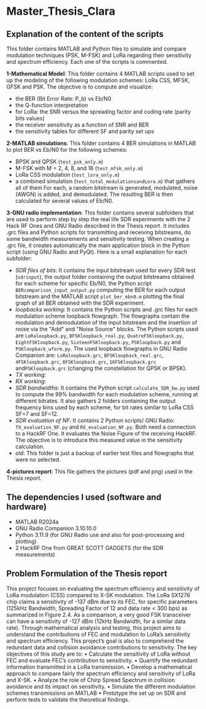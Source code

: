 # Master_Thesis_Clara

## Explanation of the content of the scripts
This folder contains MATLAB and Python files to simulate and compare modulation techniques (PSK, M-FSK) and LoRa regarding their sensitivity and spectrum efficiency. Each one of the scripts is commented.

**1-Mathematical Model**: This folder contains 4 MATLAB scripts used to set up the modeling of the following modulation schemes: LoRa CSS, MFSK, GFSK and PSK. The objective is to compute and visualize:
- the BER (Bit Error Rate: P_b) vs Eb/N0
- the Q-function interpretation
- for LoRa: the SNR versus the spreading factor and coding rate (parity bits values) 
- the receiver sensitivity as a function of SNR and BER
- the sensitivity tables for different SF and parity set ups

**2-MATLAB simulations**: This folder contains 4 BER simulations in MATLAB to plot BER vs Eb/N0 for the following schemes:
- BPSK and QPSK (`test_psk_only.m`)
- M-FSK with M = 2, 4, 8, and 16 (`test_mfsk_only.m`)
- LoRa CSS modulation (`test_lora_only.m`)
- a combined simulation (`test_total_modulationsandLora.m`) that gathers all of them
For each, a random bitstream is generated, modulated, noise (AWGN) is added, and demodulated. The resulting BER is then calculated for several values of Eb/N0.

**3-GNU radio implementation**: This folder contains several subfolders that are used to perform step by step the real life SDR experiments with the 2 Hack RF Ones and GNU Radio described in the Thesis report. It includes .grc files and Python scripts for transmitting and receiving bitstreams, do some bandwidth measurements and sensitivity testing. When creating a .grc file, it creates automatically the main application block in the Python script (using GNU Radio and PyQt). Here is a small explanation for each subfolder:
- *SDR files of bits*: It contains the input bitstream used for every SDR test (`sdrinput`), the output folder containing the output bitstreams obtained for each scheme for specific Eb/N0, the Python script `BERcomparison_input_output.py` computing the BER for each output bitstream and the MATLAB script `plot_ber_ebn0.m` plotting the final graph of all BER obtained with the SDR experiment.
- *loopbacks working*: It contains the Python scripts and .grc files for each modulation scheme loopback flowgraph. The flowgraphs contain the modulation and demodulation of the input bitstream and the insertion of noise via the "Add" and "Noise Source" blocks. The Python scripts used are `LoRaloopback.py`, `BFSKloopback_real.py`, `QuatreFSKloopback.py`, `EightFSKloopback.py`, `SixteenFSKloopback.py`, `PSKloopback.py` and `PSKloopback_wform.py`. The used loopback flowgraphs in GNU Radio Companion are: `LoRaloopback.grc`, `BFSKloopback_real.grc`, `4FSKloopback.grc`, `8FSKloopback.grc`, `16FSKloopback.grc` and`PSKloopback.grc` (changing the constellation for QPSK or BPSK). 
- *TX working*:
- *RX working*:
- *SDR bandwidths*: It contains the Python script `calculate_SDR_bw.py` used to compute the 99% bandwidth for each modulation scheme, running at different bitrates. It also gathers 2 folders containing the output frequency bins used by each scheme, for bit rates similar to LoRa CSS SF=7 and SF=12.
- *SDR evaluation of NF*: It contains 2 Python scripts/ GNU Radio: `TX_evaluation_NF.py` and `RX_evaluation_NF.py`. Both need a connection to a HackRF One. It evaluates the Noise Figure of the receiving HackRF. The objective is to introduce this measured value in the sensitivity calculation.
- *old*: This folder is just a backup of earlier test files  and flowgraphs that were no selected.

**4-pictures report**: This file gathers the pictures (pdf and png) used in the Thesis report.


## The dependencies I used (software and hardware)
- MATLAB R2024a 
- GNU Radio Companion 3.10.10.0 
- Python 3.11.9 (for GNU Radio use and also for post-processing and plotting)
- 2 HackRF One from GREAT SCOTT GADGETS (for the SDR measurements)


## Problem Formulation of the Thesis report
This project focuses on evaluating the spectrum efficiency and sensitivity of LoRa modulation
(CSS) compared to X-SK modulation. The LoRa SX1276 chip claims a sensitivity of -137 dBm
due to its FEC, for specific parameters (125kHz Bandwidth, Spreading Factor of 12 and data rate
< 300 bps) as summarized in Figure 2.4. As a comparison, a very good FSK transceiver can have
a sensitivity of -127 dBm (12kHz Bandwidth, for a similar data rate). Through mathematical
analysis and testing, this project aims to understand the contributions of FEC and modulation
to LoRa’s sensitivity and spectrum efficiency. This project’s goal is also to comprehend the
redundant data and collision avoidance contributions to sensitivity.
The key objectives of this study are to:
• Calculate the sensitivity of LoRa without FEC and evaluate FEC’s contribution to
sensitivity.
• Quantify the redundant information transmitted in a LoRa transmission.
• Develop a mathematical approach to compare fairly the spectrum efficiency and sensitivity
of LoRa and X-SK.
• Analyze the role of Chirp Spread Spectrum in collision avoidance and its impact on
sensitivity.
• Simulate the different modulation schemes transmissions on MATLAB
• Prototype the set up on SDR and perform tests to validate the theoretical findings.